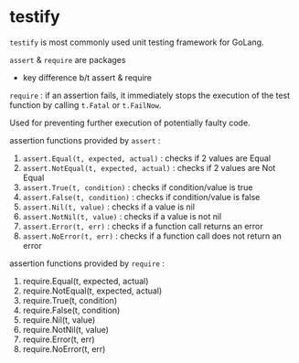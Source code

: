 # testify

`testify` is most commonly used unit testing framework for GoLang.

`assert` & `require` are packages

- key difference b/t assert & require

`require` : if an assertion fails, it immediately stops the execution of the test function by calling `t.Fatal` or `t.FailNow`. 

Used for preventing further execution of potentially faulty code.

assertion functions provided by `assert` :

1) `assert.Equal(t, expected, actual)` : checks if 2 values are Equal
2) `assert.NotEqual(t, expected, actual)` : checks if 2 values are Not Equal
3) `assert.True(t, condition)` : checks if condition/value is true
4) `assert.False(t, condition)` : checks if condition/value is false
5) `assert.Nil(t, value)` :  checks if a value is nil
6) `assert.NotNil(t, value)` :  checks if a value is not nil
7) `assert.Error(t, err)` : checks if a function call returns an error
8) `assert.NoError(t, err)` : checks if a function call does not return an error

assertion functions provided by `require` :

1) require.Equal(t, expected, actual)
2) require.NotEqual(t, expected, actual)
3) require.True(t, condition)
4) require.False(t, condition)
5) require.Nil(t, value)
6) require.NotNil(t, value)
7) require.Error(t, err)
8) require.NoError(t, err)




